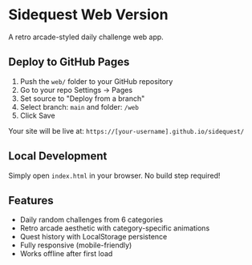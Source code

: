 # Sidequest Web Version

A retro arcade-styled daily challenge web app.

## Deploy to GitHub Pages

1. Push the `web/` folder to your GitHub repository
2. Go to your repo Settings → Pages
3. Set source to "Deploy from a branch"
4. Select branch: `main` and folder: `/web`
5. Click Save

Your site will be live at: `https://[your-username].github.io/sidequest/`

## Local Development

Simply open `index.html` in your browser. No build step required!

## Features

- Daily random challenges from 6 categories
- Retro arcade aesthetic with category-specific animations
- Quest history with LocalStorage persistence
- Fully responsive (mobile-friendly)
- Works offline after first load
